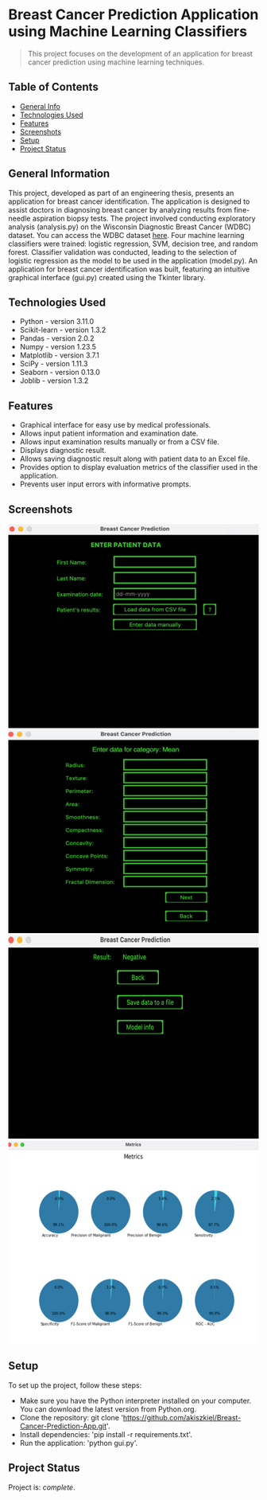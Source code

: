 # Breast Cancer Prediction Application using Machine Learning Classifiers
> This project focuses on the development of an application for breast cancer prediction using machine learning techniques.

## Table of Contents
* [General Info](#general-information)
* [Technologies Used](#technologies-used)
* [Features](#features)
* [Screenshots](#screenshots)
* [Setup](#setup)
* [Project Status](#project-status)
<!-- * [License](#license) -->


## General Information
This project, developed as part of an engineering thesis, presents an application for breast cancer identification. The application is designed to assist doctors in diagnosing breast cancer by analyzing results from fine-needle aspiration biopsy tests. 
The project involved conducting exploratory analysis (analysis.py) on the Wisconsin Diagnostic Breast Cancer (WDBC) dataset. You can access the WDBC dataset [here](https://archive.ics.uci.edu/dataset/17/breast+cancer+wisconsin+diagnostic). Four machine learning classifiers were trained: logistic regression, SVM, decision tree, and random forest. Classifier validation was conducted, leading to the selection of logistic regression as the model to be used in the application (model.py). An application for breast cancer identification was built, featuring an intuitive graphical interface (gui.py) created using the Tkinter library.



## Technologies Used
- Python - version 3.11.0
- Scikit-learn - version 1.3.2
- Pandas - version 2.0.2
- Numpy - version 1.23.5
- Matplotlib - version 3.7.1
- SciPy - version 1.11.3
- Seaborn - version 0.13.0
- Joblib - version 1.3.2


## Features
- Graphical interface for easy use by medical professionals.
- Allows input patient information and examination date.
- Allows input examination results manually or from a CSV file.
- Displays diagnostic result.
- Allows saving diagnostic result along with patient data to an Excel file.
- Provides option to display evaluation metrics of the classifier used in the application.
- Prevents user input errors with informative prompts.

## Screenshots
![Example screenshot](./images/main_screen.png)
![Example screenshot](./images/data_entry_page.png)
![Example screenshot](./images/result_page.png)
![Example screenshot](./images/metrics.png)
<!-- If you have screenshots you'd like to share, include them here. -->


## Setup
To set up the project, follow these steps:

- Make sure you have the Python interpreter installed on your computer. You can download the latest version from Python.org. 
- Clone the repository: git clone 'https://github.com/akiszkiel/Breast-Cancer-Prediction-App.git'.
- Install dependencies: 'pip install -r requirements.txt'.
- Run the application: 'python gui.py'.


## Project Status
Project is: _complete_.


<!-- Optional -->
<!-- ## License -->
<!-- This project is open source and available under the [... License](). -->

<!-- You don't have to include all sections - just the one's relevant to your project -->